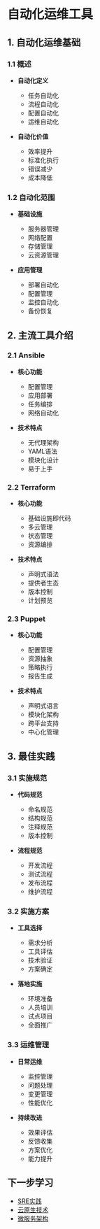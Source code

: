 # 自动化运维工具

## 1. 自动化运维基础

### 1.1 概述
- **自动化定义**
  - 任务自动化
  - 流程自动化
  - 配置自动化
  - 运维自动化

- **自动化价值**
  - 效率提升
  - 标准化执行
  - 错误减少
  - 成本降低

### 1.2 自动化范围
- **基础设施**
  - 服务器管理
  - 网络配置
  - 存储管理
  - 云资源管理

- **应用管理**
  - 部署自动化
  - 配置管理
  - 监控自动化
  - 备份恢复

## 2. 主流工具介绍

### 2.1 Ansible
- **核心功能**
  - 配置管理
  - 应用部署
  - 任务编排
  - 网络自动化

- **技术特点**
  - 无代理架构
  - YAML语法
  - 模块化设计
  - 易于上手

### 2.2 Terraform
- **核心功能**
  - 基础设施即代码
  - 多云管理
  - 状态管理
  - 资源编排

- **技术特点**
  - 声明式语法
  - 提供者生态
  - 版本控制
  - 计划预览

### 2.3 Puppet
- **核心功能**
  - 配置管理
  - 资源抽象
  - 策略执行
  - 报告生成

- **技术特点**
  - 声明式语言
  - 模块化架构
  - 跨平台支持
  - 中心化管理

## 3. 最佳实践

### 3.1 实施规范
- **代码规范**
  - 命名规范
  - 结构规范
  - 注释规范
  - 版本控制

- **流程规范**
  - 开发流程
  - 测试流程
  - 发布流程
  - 维护流程

### 3.2 实施方案
- **工具选择**
  - 需求分析
  - 工具评估
  - 技术验证
  - 方案确定

- **落地实施**
  - 环境准备
  - 人员培训
  - 试点项目
  - 全面推广

### 3.3 运维管理
- **日常运维**
  - 监控管理
  - 问题处理
  - 变更管理
  - 性能优化

- **持续改进**
  - 效果评估
  - 反馈收集
  - 方案优化
  - 能力提升

## 下一步学习

- [SRE实践](../sre/README.md)
- [云原生技术](../cloud-native/README.md)
- [微服务架构](../microservice/README.md) 